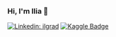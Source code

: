 ### Hi, I'm Ilia 👋

[![Linkedin: ilgrad](https://img.shields.io/badge/-Ilya%20Gradina-blue?style=flat-square&logo=Linkedin&logoColor=white&link=https://www.linkedin.com/in/ilgrad/)](https://www.linkedin.com/in/ilgrad/)
[![Kaggle Badge](https://img.shields.io/badge/-ilgrad-teal?style=flat&logo=kaggle&logoColor=deepblue&link=https://www.kaggle.com/ilgrad)](https://www.kaggle.com/ilgrad)
